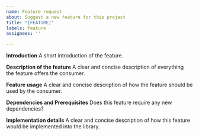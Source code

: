 ```yaml
---
name: Feature request
about: Suggest a new feature for this project
title: "[FEATURE]"
labels: feature
assignees: ''

---
```


**Introduction**
A short introduction of the feature.

**Description of the feature**
A clear and concise description of everything the feature offers the consumer.

**Feature usage**
A clear and concise description of how the feature should be used by the consumer.

**Dependencies and Prerequisites**
Does this feature require any new dependencies?

**Implementation details**
A clear and concise description of how this feature would be implemented into the library.

